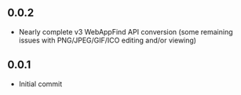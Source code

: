 ## 0.0.2

- Nearly complete v3 WebAppFind API conversion (some remaining
    issues with PNG/JPEG/GIF/ICO editing and/or viewing)

## 0.0.1

- Initial commit
